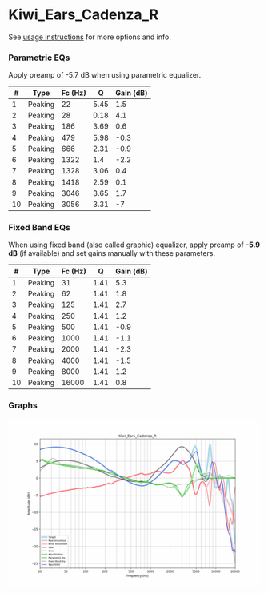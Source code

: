 # Kiwi_Ears_Cadenza_R
See [usage instructions](https://github.com/jaakkopasanen/AutoEq#usage) for more options and info.

### Parametric EQs
Apply preamp of -5.7 dB when using parametric equalizer.

|   # | Type    |   Fc (Hz) |    Q |   Gain (dB) |
|-----|---------|-----------|------|-------------|
|   1 | Peaking |        22 | 5.45 |         1.5 |
|   2 | Peaking |        28 | 0.18 |         4.1 |
|   3 | Peaking |       186 | 3.69 |         0.6 |
|   4 | Peaking |       479 | 5.98 |        -0.3 |
|   5 | Peaking |       666 | 2.31 |        -0.9 |
|   6 | Peaking |      1322 | 1.4  |        -2.2 |
|   7 | Peaking |      1328 | 3.06 |         0.4 |
|   8 | Peaking |      1418 | 2.59 |         0.1 |
|   9 | Peaking |      3046 | 3.65 |         1.7 |
|  10 | Peaking |      3056 | 3.31 |        -7   |

### Fixed Band EQs
When using fixed band (also called graphic) equalizer, apply preamp of **-5.9 dB** (if available) and set gains manually with these parameters.

|   # | Type    |   Fc (Hz) |    Q |   Gain (dB) |
|-----|---------|-----------|------|-------------|
|   1 | Peaking |        31 | 1.41 |         5.3 |
|   2 | Peaking |        62 | 1.41 |         1.8 |
|   3 | Peaking |       125 | 1.41 |         2.7 |
|   4 | Peaking |       250 | 1.41 |         1.2 |
|   5 | Peaking |       500 | 1.41 |        -0.9 |
|   6 | Peaking |      1000 | 1.41 |        -1.1 |
|   7 | Peaking |      2000 | 1.41 |        -2.3 |
|   8 | Peaking |      4000 | 1.41 |        -1.5 |
|   9 | Peaking |      8000 | 1.41 |         1.2 |
|  10 | Peaking |     16000 | 1.41 |         0.8 |

### Graphs
![](./Kiwi_Ears_Cadenza_R.png)
